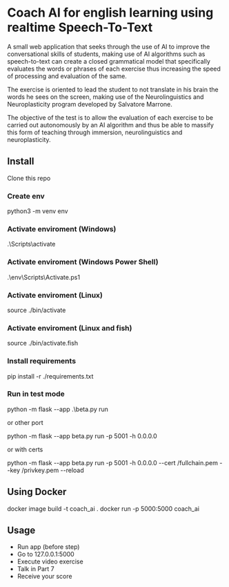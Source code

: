 # Coach AI for english learning using realtime Speech-To-Text

A small web application that seeks through the use of AI to improve the conversational skills of students, making use of AI algorithms such as speech-to-text can create a closed grammatical model that specifically evaluates the words or phrases of each exercise thus increasing the speed of processing and evaluation of the same.

The exercise is oriented to lead the student to not translate in his brain the words he sees on the screen, making use of the Neurolinguistics and Neuroplasticity program developed by Salvatore Marrone.

The objective of the test is to allow the evaluation of each exercise to be carried out autonomously by an AI algorithm and thus be able to massify this form of teaching through immersion, neurolinguistics and neuroplasticity.


## Install

Clone this repo
### Create env
python3 -m venv env
### Activate enviroment (Windows)
.\Scripts\activate

### Activate enviroment (Windows Power Shell)
 .\env\Scripts\Activate.ps1
### Activate enviroment (Linux)
source ./bin/activate

### Activate enviroment (Linux and fish)
source ./bin/activate.fish

### Install requirements
pip install -r ./requirements.txt

### Run in test mode
 python -m flask --app .\beta.py run

 or other port

 python -m flask --app beta.py run -p 5001 -h 0.0.0.0

 or with certs

 python -m flask --app beta.py run -p 5001 -h 0.0.0.0 --cert <pathtocert>/fullchain.pem --key <pathtocert>/privkey.pem --reload 


## Using Docker

docker image build -t coach_ai .
docker run -p 5000:5000 coach_ai

 ## Usage

- Run app (before step)
- Go to 127.0.0.1:5000
- Execute video exercise
- Talk in Part 7
- Receive your score